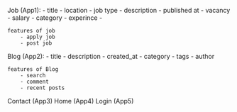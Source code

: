 Job (App1):
    - title
    - location
    - job type
    - description
    - published at
    - vacancy
    - salary
    - category
    - experince
    - 


    features of job
        - apply job
        - post job

Blog (App2):
    - title
    - description
    - created_at
    - category 
    - tags
    - author

    features of Blog
        - search
        - comment
        - recent posts

Contact (App3)
Home (App4)
Login (App5)



